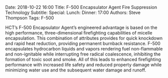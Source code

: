 Date: 2018-10-22 16:00
Title: F-500 Encapsulator Agent Fire Suppression Technology
Subtitle: 
Special: 
Lunch:
Dinner: 17:00
Authors: Steve Thompson
Tags: F-500

HCT’s F-500 Encapsulator Agent’s engineered advantage is based on the high performance, three-dimensional firefighting capabilities of micelle encapsulation. This combination of attributes provides for quick knockdown and rapid heat reduction, providing permanent burnback resistance. F-500 encapsulates hydrocarbon liquids and vapors rendering fuel non-flammable and non-ignitable while interrupting free radical coalescence, inhibiting the formation of toxic soot and smoke. All of this leads to enhanced firefighting performance with increased life safety and reduced property damage while minimizing water use and the subsequent water damage and runoff.
